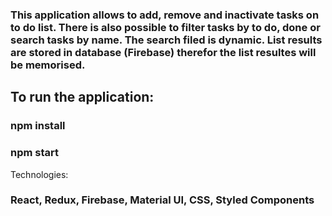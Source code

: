 ### This application allows to add, remove and inactivate tasks on to do list. There is also possible to filter tasks by to do, done or search tasks by name. The search filed is dynamic. List results are stored in database (Firebase) therefor the list resultes will be memorised. 

## To run the application:

### npm install
### npm start

Technologies:
### React, Redux, Firebase, Material UI, CSS, Styled Components

